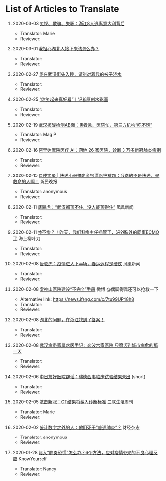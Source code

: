 # List of Articles to Translate

1. 2020-03-03 [忽视、欺骗、失职：浙江8人逃离意大利背后](https://mp.weixin.qq.com/s/wRriz4PCVNQuV9gaBz4llQ)

   * Translator: Marie
   * Reviewer:

1. 2020-03-01 [我担心湖北人接下来该怎么办？](https://mp.weixin.qq.com/s/mPP_XoHtpqXEFdFOHNOSCQ)

   * Translator:
   * Reviewer:

1. 2020-02-27 [我在武汉街头入睡，请别对着我的被子浇水](https://www.toutiao.com/i6797968758301262347/)

   * Translator:
   * Reviewer:

1. 2020-02-25 [“你笑起来真好看”丨记者原创水彩画](https://mp.weixin.qq.com/s/WjiSjtpj8OUAUceRxkgxvA)

   * Translator:
   * Reviewer:

1. 2020-02-19 [武汉核酸检测AB面：患者急、医院忙，第三方机构“吃不饱”](https://www.360zhyx.com/home-research-index-rid-73196.shtml)

   * Translator: Mag P
   * Reviewer:

1. 2020-02-16 [阿里达摩院医疗 AI：落地 26 家医院，诊断 3 万多新冠肺炎病例](https://www.infoq.cn/article/7o6EObPl73a4W07bJa5c)

   * Translator:
   * Reviewer:

1. 2020-02-15 [口述实录 | 快递小哥搞定金银潭医护难题：我送的不是快递，是救命的人啊！](https://new.qq.com/rain/a/20200215A0H6S3) 新民晚报

   * Translator: anonymous
   * Reviewer:

1. 2020-02-11 [唐驳虎：“武汉都顶不住，没人能顶得住”](https://news.ifeng.com/c/7tzGCyheeUi) 凤凰新闻

   * Translator:
   * Reviewer:

1. 2020-02-11 [惨不惨？！昨天，我们科梅主任插管了，泌外胸外的同事ECMO了](https://mp.weixin.qq.com/s/swWd1ukRdPxrHAjVVJhA6Q) 海上柳叶刀

   * Translator:
   * Reviewer:

1. 2020-02-08 [唐驳虎：疫情进入下半场，春运返程是硬仗](https://ishare.ifeng.com/c/s/v0044vQyyreLjPUwz--l0oVZweu--2XgtfGaHI5T9nLsJsigY__) 凤凰新闻

   * Translator:
   * Reviewer:

1. 2020-02-08 [雷神山医院建设“不完全”手册](https://ww3.sinaimg.cn/bmiddle/67626515ly1gboqqazuwcj20u0cgl1l5.jpg) 微博 @偶脚得偶还可以抢救一下

   * Alternative link: https://news.ifeng.com/c/7tu99UP48h8
   * Translator:
   * Reviewer:

1. 2020-02-08 [湖北的问题，在浙江找到了答案！](https://mp.weixin.qq.com/s/KSbErjqWyFXfzMisp0q_Fg)

   * Translator:
   * Reviewer:

1. 2020-02-08 [武汉病患家属求医手记：奔波六家医院 只愿活到城市病愈的那一天](https://www.toutiao.com/i6791036924862661127)

   * Translator:
   * Reviewer:

1. 2020-02-06 [中日友好医院辟谣：瑞德西韦临床试验结果未出](https://mp.weixin.qq.com/s/Z4zmGWXQplyi_wQVgyuwRQ) (short)

   * Translator:
   * Reviewer:

1. 2020-02-05 [抗击新冠：CT结果将纳入诊断标准](https://mp.weixin.qq.com/s/nmt0q-JPdKX8HHiU4Liw5A) 三联生活周刊

   * Translator: Marie
   * Reviewer:

1. 2020-02-02 [统计数字之外的人：他们死于“普通肺炎”？](https://club.6parkbbs.com/bolun/index.php?app=forum&act=threadview&tid=15627817) 财经杂志

   * Translator: anonymous
   * Reviewer:

1. 2020-01-28 [陷入“肺炎恐慌”怎么办？6个方法，应对疫情带来的不良心理反应](https://mp.weixin.qq.com/s/3wvc_Brls_HffkmR9vP9Mw) KnowYourself

   * Translator: Nancy
   * Reviewer:


